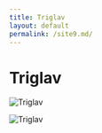 ```yaml
---
title: Triglav
layout: default
permalink: /site9.md/
---
```

Triglav
====================================================================


![Triglav](https://balkany.pl/wp-content/uploads/2021/11/dolina-w-parku-narodowym-triglav-alpy-julijskie-slowenia_shutterstock_191795690-scaled.jpg)

![Triglav](https://www.acampamos.com/wp-content/uploads/parque-nacional-de-triglav-eslovenia.jpg)